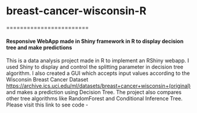# breast-cancer-wisconsin-R
========================

#### Responsive WebApp made in Shiny framework in R to display decision tree and make predictions 

This is a data analysis project made in R to implement an RShiny webapp. I used Shiny to display and control the splitting parameter in decision tree algorithm.
I also created a GUI which accepts input values according to the Wisconsin Breast Cancer Dataset  https://archive.ics.uci.edu/ml/datasets/breast+cancer+wisconsin+(original) and makes a prediction using Decision Tree. The project also compares other tree algorithms like RandomForest and Conditional Inference Tree.
Please visit this link to see code - 
